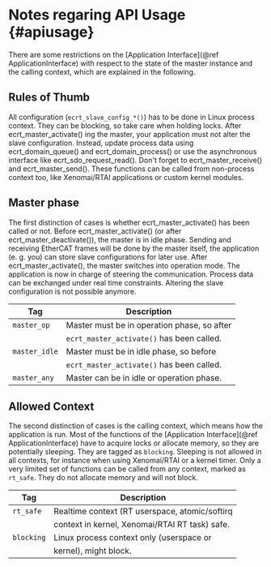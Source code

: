 Notes regaring API Usage                {#apiusage}
========================

There are some restrictions on the [Application Interface](@ref
ApplicationInterface) with respect to the state of the master instance and the
calling context, which are explained in the following.

## Rules of Thumb

All configuration (`ecrt_slave_config_*()`) has to be done in Linux process
context. They can be blocking, so take care when holding locks. After
ecrt_master_activate() ing the master, your application must not alter the
slave configuration. Instead, update process data using ecrt_domain_queue()
and ecrt_domain_process() or use the asynchronous interface like
ecrt_sdo_request_read(). Don't forget to ecrt_master_receive() and
ecrt_master_send(). These functions can be called from non-process context
too, like Xenomai/RTAI applications or custom kernel modules.

## Master phase

The first distinction of cases is whether ecrt_master_activate() has been
called or not. Before ecrt_master_activate() (or after
ecrt_master_deactivate()), the master is in idle phase. Sending and receiving
EtherCAT frames will be done by the master itself, the application (e. g. you)
can store slave configurations for later use. After ecrt_master_activate(),
the master switches into operation mode. The application is now in charge of
steering the communication. Process data can be exchanged under real time
constraints.  Altering the slave configuration is not possible anymore.

| Tag           | Description                                 |
|---------------|---------------------------------------------|
| `master_op`   | Master must be in operation phase, so after |
|               | `ecrt_master_activate()` has been called.   |
| `master_idle` | Master must be in idle phase, so before     |
|               | `ecrt_master_activate()` has been called.   |
| `master_any`  | Master can be in idle or operation phase.   |

## Allowed Context

The second distinction of cases is the calling context, which means how the
application is run. Most of the functions of the [Application Interface](@ref
ApplicationInterface) have to acquire locks or allocate memory, so they are
potentially sleeping. They are tagged as `blocking`. Sleeping is not allowed
in all contexts, for instance when using Xenomai/RTAI or a kernel timer. Only
a very limited set of functions can be called from any context, marked as
`rt_safe`. They do not allocate memory and will not block.

| Tag        | Description                                    |
|------------|------------------------------------------------|
| `rt_safe`  | Realtime context (RT userspace, atomic/softirq |
|            | context in kernel, Xenomai/RTAI RT task) safe. |
| `blocking` | Linux process context only (userspace or       |
|            | kernel), might block.                          |
